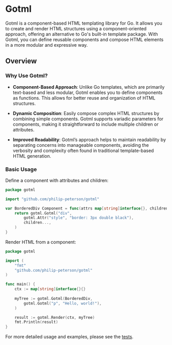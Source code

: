 # Gotml

Gotml is a component-based HTML templating library for Go. It allows you to create and render HTML structures using a component-oriented approach, offering an alternative to Go's built-in template package. With Gotml, you can define reusable components and compose HTML elements in a more modular and expressive way.

## Overview

### Why Use Gotml?

- **Component-Based Approach**: Unlike Go templates, which are primarily text-based and less modular, Gotml enables you to define components as functions. This allows for better reuse and organization of HTML structures.

- **Dynamic Composition**: Easily compose complex HTML structures by combining simple components. Gotml supports variadic parameters for components, making it straightforward to include multiple children or attributes.

- **Improved Readability**: Gotml’s approach helps to maintain readability by separating concerns into manageable components, avoiding the verbosity and complexity often found in traditional template-based HTML generation.

### Basic Usage

Define a component with attributes and children:

```go
package gotml

import "github.com/philip-peterson/gotml"

var BorderedDiv Component = func(attrs map[string]interface{}, children ...gotml.GotmlTree) gotml.GotmlTree {
    return gotml.Gotml("div",
        gotml.Attr("style", "border: 3px double black"),
        children...,
    )
}
```

Render HTML from a component:

```go
package gotml

import (
    "fmt"
    "github.com/philip-peterson/gotml"
)

func main() {
    ctx := map[string]interface{}{}
    
    myTree := gotml.Gotml(BorderedDiv,
        gotml.Gotml("p", "Hello, world!"),
    )

    result := gotml.Render(ctx, myTree)
    fmt.Println(result)
}
```

For more detailed usage and examples, please see the [tests](#main_test.go).